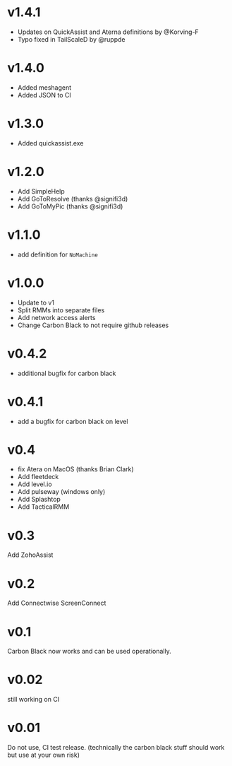 # v1.4.1
* Updates on QuickAssist and Aterna definitions by @Korving-F
* Typo fixed in TailScaleD by @ruppde

# v1.4.0
* Added meshagent
* Added JSON to CI

# v1.3.0
* Added quickassist.exe

# v1.2.0
* Add SimpleHelp
* Add GoToResolve (thanks @signifi3d)
* Add GoToMyPic (thanks @signifi3d)

# v1.1.0
* add definition for `NoMachine`

# v1.0.0
* Update to v1
* Split RMMs into separate files
* Add network access alerts
* Change Carbon Black to not require github releases

# v0.4.2
* additional bugfix for carbon black

# v0.4.1
* add a bugfix for carbon black on level

# v0.4
* fix Atera on MacOS (thanks Brian Clark)
* Add fleetdeck
* Add level.io
* Add pulseway (windows only)
* Add Splashtop
* Add TacticalRMM

# v0.3
Add ZohoAssist

# v0.2
Add Connectwise ScreenConnect

# v0.1
Carbon Black now works and can be used operationally.

# v0.02
still working on CI

# v0.01
Do not use, CI test release. (technically the carbon black stuff should work but use at your own risk)
